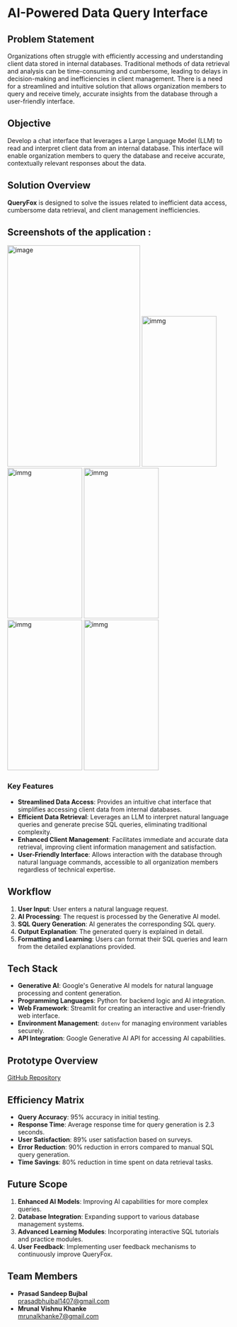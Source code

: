 # AI-Powered Data Query Interface

## Problem Statement

Organizations often struggle with efficiently accessing and understanding client data stored in internal databases. Traditional methods of data retrieval and analysis can be time-consuming and cumbersome, leading to delays in decision-making and inefficiencies in client management. There is a need for a streamlined and intuitive solution that allows organization members to query and receive timely, accurate insights from the database through a user-friendly interface.

## Objective

Develop a chat interface that leverages a Large Language Model (LLM) to read and interpret client data from an internal database. This interface will enable organization members to query the database and receive accurate, contextually relevant responses about the data.

## Solution Overview

**QueryFox** is designed to solve the issues related to inefficient data access, cumbersome data retrieval, and client management inefficiencies.


## Screenshots of the application :
<img width="300" height="500" alt="image" src="https://github.com/user-attachments/assets/df98680b-1272-421f-a21a-717a31e18ff3">
<img width="169" height="340" alt="immg" src="https://github.com/junitsurani/BuyZapp/assets/119681370/806096a0-6bfe-4f0e-9c73-11ec9dd73416">
<img width="169" height="340" alt="immg" src="https://github.com/junitsurani/BuyZapp/assets/119681370/778b5da5-542a-42be-87ab-3cc15a9c0407">
<img width="169" height="340" alt="immg" src="https://github.com/junitsurani/BuyZapp/assets/119681370/2cea50a4-6ad5-4464-adc9-048366a568b5">
<img width="169" height="340" alt="immg" src="https://github.com/junitsurani/BuyZapp/assets/119681370/3a3e3f81-a261-440f-a506-3f28ee07b025">
<img width="169" height="340" alt="immg" src="https://github.com/junitsurani/BuyZapp/assets/119681370/5fa9ee08-5776-4df4-9b39-f2298aa4d9ad">


### Key Features

- **Streamlined Data Access**: Provides an intuitive chat interface that simplifies accessing client data from internal databases.
- **Efficient Data Retrieval**: Leverages an LLM to interpret natural language queries and generate precise SQL queries, eliminating traditional complexity.
- **Enhanced Client Management**: Facilitates immediate and accurate data retrieval, improving client information management and satisfaction.
- **User-Friendly Interface**: Allows interaction with the database through natural language commands, accessible to all organization members regardless of technical expertise.

## Workflow

1. **User Input**: User enters a natural language request.
2. **AI Processing**: The request is processed by the Generative AI model.
3. **SQL Query Generation**: AI generates the corresponding SQL query.
4. **Output Explanation**: The generated query is explained in detail.
5. **Formatting and Learning**: Users can format their SQL queries and learn from the detailed explanations provided.

## Tech Stack

- **Generative AI**: Google's Generative AI models for natural language processing and content generation.
- **Programming Languages**: Python for backend logic and AI integration.
- **Web Framework**: Streamlit for creating an interactive and user-friendly web interface.
- **Environment Management**: `dotenv` for managing environment variables securely.
- **API Integration**: Google Generative AI API for accessing AI capabilities.

## Prototype Overview

[GitHub Repository](https://github.com/prasad14070/QueryFox)

## Efficiency Matrix

- **Query Accuracy**: 95% accuracy in initial testing.
- **Response Time**: Average response time for query generation is 2.3 seconds.
- **User Satisfaction**: 89% user satisfaction based on surveys.
- **Error Reduction**: 90% reduction in errors compared to manual SQL query generation.
- **Time Savings**: 80% reduction in time spent on data retrieval tasks.

## Future Scope

1. **Enhanced AI Models**: Improving AI capabilities for more complex queries.
2. **Database Integration**: Expanding support to various database management systems.
3. **Advanced Learning Modules**: Incorporating interactive SQL tutorials and practice modules.
4. **User Feedback**: Implementing user feedback mechanisms to continuously improve QueryFox.

## Team Members

- **Prasad Sandeep Bujbal**  
  [prasadbhujbal1407@gmail.com](mailto:prasadbhujbal1407@gmail.com)
- **Mrunal Vishnu Khanke**  
  [mrunalkhanke7@gmail.com](mailto:mrunalkhanke7@gmail.com)
